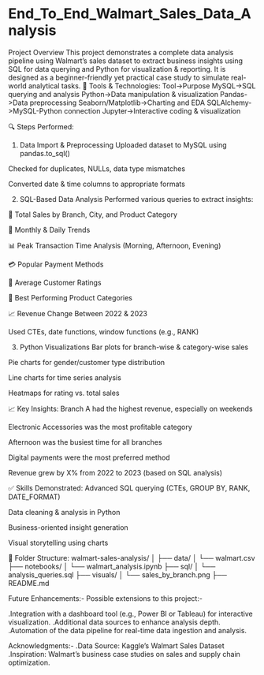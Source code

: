 # End_To_End_Walmart_Sales_Data_Analysis
Project Overview
This project demonstrates a complete data analysis pipeline using Walmart’s sales dataset to extract business insights using SQL for data querying and Python for visualization &amp; reporting. It is designed as a beginner-friendly yet practical case study to simulate real-world analytical tasks.
🔧 Tools & Technologies:
Tool->Purpose
MySQL->SQL querying and analysis
Python->Data manipulation & visualization
Pandas->Data preprocessing
Seaborn/Matplotlib->Charting and EDA
SQLAlchemy->MySQL-Python connection
Jupyter->Interactive coding & visualization

🔍 Steps Performed:
1. Data Import & Preprocessing
Uploaded dataset to MySQL using pandas.to_sql()

Checked for duplicates, NULLs, data type mismatches

Converted date & time columns to appropriate formats

2. SQL-Based Data Analysis
Performed various queries to extract insights:

🔢 Total Sales by Branch, City, and Product Category

📆 Monthly & Daily Trends

📊 Peak Transaction Time Analysis (Morning, Afternoon, Evening)

💳 Popular Payment Methods

🌟 Average Customer Ratings

🎯 Best Performing Product Categories

📈 Revenue Change Between 2022 & 2023

Used CTEs, date functions, window functions (e.g., RANK)

3. Python Visualizations
Bar plots for branch-wise & category-wise sales

Pie charts for gender/customer type distribution

Line charts for time series analysis

Heatmaps for rating vs. total sales

📈 Key Insights:
Branch A had the highest revenue, especially on weekends

Electronic Accessories was the most profitable category

Afternoon was the busiest time for all branches

Digital payments were the most preferred method

Revenue grew by X% from 2022 to 2023 (based on SQL analysis)

✅ Skills Demonstrated:
Advanced SQL querying (CTEs, GROUP BY, RANK, DATE_FORMAT)

Data cleaning & analysis in Python

Business-oriented insight generation

Visual storytelling using charts

📂 Folder Structure:
walmart-sales-analysis/
│
├── data/
│   └── walmart.csv
├── notebooks/
│   └── walmart_analysis.ipynb
├── sql/
│   └── analysis_queries.sql
├── visuals/
│   └── sales_by_branch.png
├── README.md

Future Enhancements:-
Possible extensions to this project:-

.Integration with a dashboard tool (e.g., Power BI or Tableau) for interactive visualization.
.Additional data sources to enhance analysis depth.
.Automation of the data pipeline for real-time data ingestion and analysis.

Acknowledgments:-
.Data Source: Kaggle’s Walmart Sales Dataset
.Inspiration: Walmart’s business case studies on sales and supply chain optimization.
